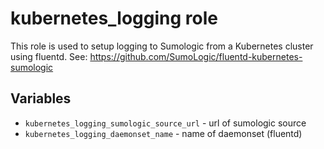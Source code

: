 # kubernetes_logging role
This role is used to setup logging to Sumologic from a Kubernetes cluster using fluentd.
See: https://github.com/SumoLogic/fluentd-kubernetes-sumologic

## Variables
* `kubernetes_logging_sumologic_source_url` - url of sumologic source
* `kubernetes_logging_daemonset_name` - name of daemonset (fluentd)
